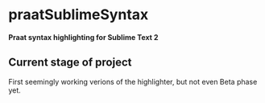 # praatSublimeSyntax

#### Praat syntax highlighting for Sublime Text 2

## Current stage of project
First seemingly working verions of the highlighter, but not even Beta phase yet.
